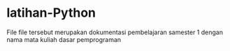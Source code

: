 # latihan-Python

File file tersebut merupakan dokumentasi pembelajaran samester 1
dengan nama mata kuliah dasar pemprograman
